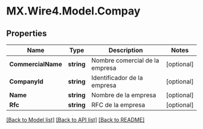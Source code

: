 # MX.Wire4.Model.Compay
## Properties

Name | Type | Description | Notes
------------ | ------------- | ------------- | -------------
**CommercialName** | **string** | Nombre comercial de la empresa | [optional] 
**CompanyId** | **string** | Identificador de la empresa | [optional] 
**Name** | **string** | Nombre de la empresa | [optional] 
**Rfc** | **string** | RFC de la empresa | [optional] 

[[Back to Model list]](../README.md#documentation-for-models) [[Back to API list]](../README.md#documentation-for-api-endpoints) [[Back to README]](../README.md)

